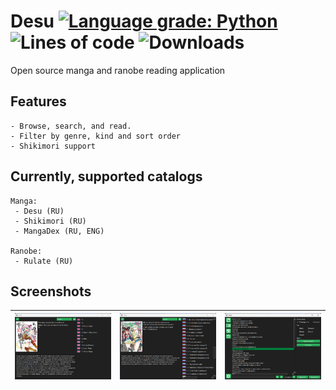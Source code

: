 # Desu [![Language grade: Python](https://img.shields.io/lgtm/grade/python/g/brandonzorn/Desu.svg?logo=lgtm&logoWidth=18)](https://lgtm.com/projects/g/brandonzorn/Desu/context:python) ![Lines of code](https://img.shields.io/tokei/lines/github.com/brandonzorn/Desu) ![Downloads](https://img.shields.io/github/downloads/brandonzorn/Desu/total)
Open source manga and ranobe reading application
## Features
    - Browse, search, and read.
    - Filter by genre, kind and sort order
    - Shikimori support

## Currently, supported catalogs
    Manga:
     - Desu (RU)
     - Shikimori (RU)
     - MangaDex (RU, ENG)

    Ranobe:
     - Rulate (RU)

## Screenshots
| ![desu_1](./.github/Screenshots/desu_1.png) | ![desu_2](./.github/Screenshots/desu_2.png) | ![desu_3](./.github/Screenshots/desu_3.png) |
|---------------------------------------------|---------------------------------------------|---------------------------------------------|